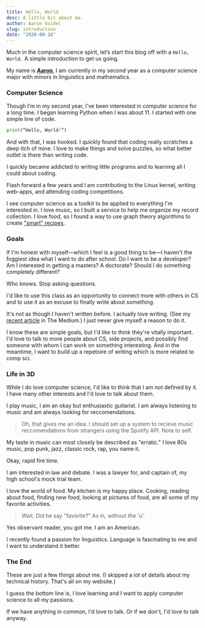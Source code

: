 ```yaml
---
title: Hello, World
desc: A little bit about me.
author: Aaron Goidel
slug: introduction
date: "2020-09-16"
---
```


Much in the computer science spirit, let’s start this blog off with a `Hello, World.` A simple introduction to get us going.

My name is **[Aaron](https://aarongoidel.com)**, I am currently in my second year as a computer science major with minors in linguistics and mathematics.

### Computer Science

Though I’m in my second year, I’ve been interested in computer science for a long time. I began learning Python when I was about 11. I started with one simple line of code.

```Python
print(“Hello, World!”)
```

And with that, I was hooked. I quickly found that coding really scratches a deep itch of mine. I love to make things and solve puzzles, so what better outlet is there than writing code.

I quickly became addicted to writing little programs and to learning all I could about coding.

Flash forward a few years and I am contributing to the Linux kernel, writing web-apps, and attending coding competitions.

I see computer science as a toolkit to be applied to everything I'm interested in. I love music, so I built a service to help me organize my record collection. I love food, so I found a way to use graph theory algorithms to create ["smart" recipes](https://drive.google.com/file/d/1YLgMlzvnbArIr9LzbBFW_8mz3cYfklmy/view).

### Goals

If I'm honest with myself&mdash;which I feel is a good thing to be&mdash;I haven't the foggiest idea what I want to do after school. Do I want to be a developer? Am I interested in getting a masters? A doctorate? Should I do something completely different?

Who knows. Stop asking questions.

I'd like to use this class as an opportunity to connect more with others in CS and to use it as an excuse to finally write about something.

It's not as though I haven't written before. I actually love writing. (See my [recent article](https://themedium.ca/comment/clearing-the-mental-fogg-and-getting-things-done/) in The Medium.) I just never give myself a reason to do it.

I know these are simple goals, but I'd like to think they're vitally important. I'd love to talk to more people about CS, side projects, and possibly find someone with whom I can work on something interesting. And in the meantime, I want to build up a repetoire of writing which is more related to comp sci.

### Life in 3D

While I do love computer science, I'd like to think that I am not defined by it. I have many other interests and I'd love to talk about them.

I play music, I am an okay but enthusiastic guitarist. I am always listening to music and am always looking for reccomendations.

> Oh, that gives me an idea. I should set up a system to recieve music reccomendations from strangers using the Spotify API. Note to self.

My taste in music can most closely be described as "erratic." I love 80s music, pop punk, jazz, classic rock, rap, you name it.

Okay, rapid fire time.

I am interested in law and debate. I was a lawyer for, and captain of, my high school's mock trial team.

I love the world of food. My kitchen is my happy place. Cooking, reading about food, finding new food, looking at pictures of food, are all some of my favorite activities.

> Wait. Did he say "favorite?" As in, without the 'u'.

Yes observant reader, you got me. I am an American.

I recently found a passion for linguistics. Language is fascinating to me and I want to understand it better.

### The End

These are just a few things about me. (I skipped a lot of details about my technical history. That's all on my website.)

I guess the bottom line is, I love learning and I want to apply computer science to all my passions.

If we have anything in common, I'd love to talk. Or if we don't, I'd love to talk anyway.
